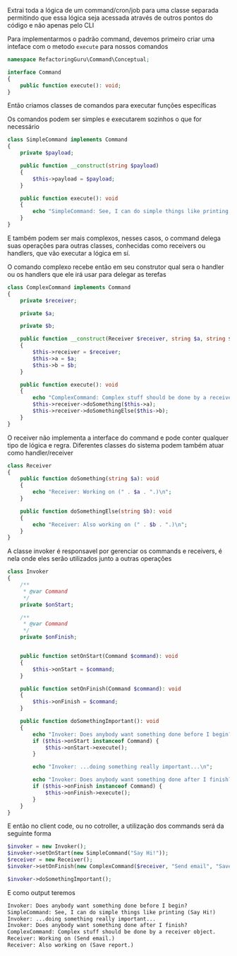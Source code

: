 Extrai toda a lógica de um command/cron/job para uma classe separada permitindo que essa lógica seja acessada através de outros pontos do código e não apenas pelo CLI

Para implementarmos o padrão command, devemos primeiro criar uma inteface com o metodo `execute` para nossos comandos

```php
namespace RefactoringGuru\Command\Conceptual;

interface Command
{
    public function execute(): void;
}
```

Então criamos classes de comandos para executar funções específicas

Os comandos podem ser simples e executarem sozinhos o que for necessário

```php
class SimpleCommand implements Command
{
    private $payload;

    public function __construct(string $payload)
    {
        $this->payload = $payload;
    }

    public function execute(): void
    {
        echo "SimpleCommand: See, I can do simple things like printing (" . $this->payload . ")\n";
    }
}
```

E também podem ser mais complexos, nesses casos, o command delega suas operações para outras classes, conhecidas como receivers ou handlers, que vão executar a lógica em sí.

O comando complexo recebe então em seu construtor qual sera o handler ou os handlers que ele irá usar para delegar as terefas

```php
class ComplexCommand implements Command
{
    private $receiver;

    private $a;

    private $b;

    public function __construct(Receiver $receiver, string $a, string $b)
    {
        $this->receiver = $receiver;
        $this->a = $a;
        $this->b = $b;
    }

    public function execute(): void
    {
        echo "ComplexCommand: Complex stuff should be done by a receiver object.\n";
        $this->receiver->doSomething($this->a);
        $this->receiver->doSomethingElse($this->b);
    }
}
```

O receiver não implementa a interface do command e pode conter qualquer tipo de lógica e regra.
Diferentes classes do sistema podem também atuar como handler/receiver
```php
class Receiver
{
    public function doSomething(string $a): void
    {
        echo "Receiver: Working on (" . $a . ".)\n";
    }

    public function doSomethingElse(string $b): void
    {
        echo "Receiver: Also working on (" . $b . ".)\n";
    }
}
```

A classe invoker é responsavel por gerenciar os commands e receivers, é nela onde eles serão utilizados junto a outras operações 

```php
class Invoker
{
    /**
     * @var Command
     */
    private $onStart;

    /**
     * @var Command
     */
    private $onFinish;


    public function setOnStart(Command $command): void
    {
        $this->onStart = $command;
    }

    public function setOnFinish(Command $command): void
    {
        $this->onFinish = $command;
    }

    public function doSomethingImportant(): void
    {
        echo "Invoker: Does anybody want something done before I begin?\n";
        if ($this->onStart instanceof Command) {
            $this->onStart->execute();
        }

        echo "Invoker: ...doing something really important...\n";

        echo "Invoker: Does anybody want something done after I finish?\n";
        if ($this->onFinish instanceof Command) {
            $this->onFinish->execute();
        }
    }
}
```

E então no client code, ou no cotroller, a utilização dos commands será da seguinte forma

```php
$invoker = new Invoker();
$invoker->setOnStart(new SimpleCommand("Say Hi!"));
$receiver = new Receiver();
$invoker->setOnFinish(new ComplexCommand($receiver, "Send email", "Save report"));

$invoker->doSomethingImportant();
```

E como output teremos 
```txt
Invoker: Does anybody want something done before I begin?
SimpleCommand: See, I can do simple things like printing (Say Hi!)
Invoker: ...doing something really important...
Invoker: Does anybody want something done after I finish?
ComplexCommand: Complex stuff should be done by a receiver object.
Receiver: Working on (Send email.)
Receiver: Also working on (Save report.)
```